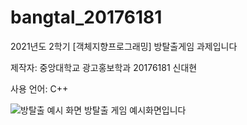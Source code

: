 # bangtal_20176181
2021년도 2학기 [객체지향프로그래밍] 방탈출게임 과제입니다 

제작자: 중앙대학교 광고홍보학과 20176181 신대현

사용 언어: C++

![방탈출 예시 화면](https://user-images.githubusercontent.com/77092257/132444702-71357928-b56e-4bd3-9628-988a13caa0c1.png)
방탈출 게임 예시화면입니다
